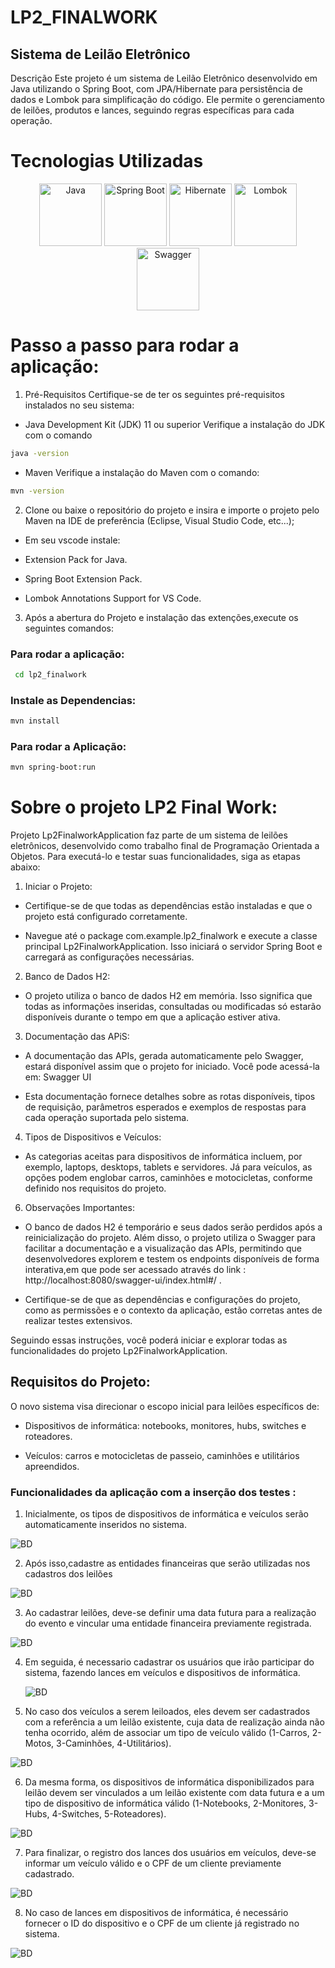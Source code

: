 # LP2_FINALWORK

## Sistema de Leilão Eletrônico

Descrição
Este projeto é um sistema de Leilão Eletrônico desenvolvido em Java utilizando o Spring Boot, com JPA/Hibernate para persistência de dados e Lombok para simplificação do código. Ele permite o gerenciamento de leilões, produtos e lances, seguindo regras específicas para cada operação.

 # Tecnologias Utilizadas

 <p align="center">
  <img src="https://raw.githubusercontent.com/devicons/devicon/master/icons/java/java-original-wordmark.svg" alt="Java" width="100" height="100"/>
  <img src="https://raw.githubusercontent.com/devicons/devicon/master/icons/spring/spring-original-wordmark.svg" alt="Spring Boot" width="100" height="100"/>
  <img src="https://raw.githubusercontent.com/devicons/devicon/master/icons/hibernate/hibernate-plain-wordmark.svg" alt="Hibernate" width="100" height="100"/>
 <img src="https://github.com/orlando12577/LP2_FINALWORK/raw/main/Arquivos/lombok.png" alt="Lombok" width="100" height="100"/>
  <img src="https://raw.githubusercontent.com/swagger-api/swagger-ui/master/dist/favicon-32x32.png" alt="Swagger" width="100" height="100"/>
</p>

 # Passo a passo para rodar a aplicação: 




1. Pré-Requisitos
Certifique-se de ter os seguintes pré-requisitos instalados no seu sistema:

- Java Development Kit (JDK) 11 ou superior
Verifique a instalação do JDK com o comando


```bash
java -version
```


- Maven
Verifique a instalação do Maven com o comando:

```bash
mvn -version
```

2) Clone ou baixe o repositório do projeto e insira e importe o projeto pelo Maven na IDE de preferência (Eclipse, Visual Studio Code, etc...);

- Em seu vscode instale:

- Extension Pack for Java.
- Spring Boot Extension Pack.
- Lombok Annotations Support for VS Code.

3) Após a abertura do Projeto e instalação das extenções,execute os seguintes comandos:

  ### Para rodar a aplicação:
   
```bash
 cd lp2_finalwork
```
   ### Instale as Dependencias:

```bash
mvn install 
```
   ### Para rodar a Aplicação:

```bash
mvn spring-boot:run
```
# Sobre o projeto LP2 Final Work: 

Projeto Lp2FinalworkApplication faz parte de um sistema de leilões eletrônicos, desenvolvido como trabalho final de Programação Orientada a Objetos. Para executá-lo e testar suas funcionalidades, siga as etapas abaixo:

1) Iniciar o Projeto:

- Certifique-se de que todas as dependências estão instaladas e que o projeto está configurado corretamente.
  
- Navegue até o package com.example.lp2_finalwork e execute a classe principal Lp2FinalworkApplication. Isso iniciará o servidor Spring Boot e carregará as configurações necessárias.

2) Banco de Dados H2:

- O projeto utiliza o banco de dados H2 em memória. Isso significa que todas as informações inseridas, consultadas ou modificadas só estarão disponíveis durante o tempo em que a aplicação estiver ativa.

3) Documentação das APiS:

- A documentação das APIs, gerada automaticamente pelo Swagger, estará disponível assim que o projeto for iniciado. Você pode acessá-la em: Swagger UI 

- Esta documentação fornece detalhes sobre as rotas disponíveis, tipos de requisição, parâmetros esperados e exemplos de respostas para cada operação suportada pelo sistema.

4) Tipos de Dispositivos e Veículos:

- As categorias aceitas para dispositivos de informática incluem, por exemplo, laptops, desktops, tablets e servidores. Já para veículos, as opções podem englobar carros, caminhões e motocicletas, conforme definido nos requisitos do projeto.

6) Observações Importantes:

- O banco de dados H2 é temporário e seus dados serão perdidos após a reinicialização do projeto. Além disso, o projeto utiliza o Swagger para facilitar a documentação e a visualização das APIs, permitindo que desenvolvedores explorem e testem os endpoints disponíveis de forma interativa,em que pode ser acessado através do link : http://localhost:8080/swagger-ui/index.html#/ .

- Certifique-se de que as dependências e configurações do projeto, como as permissões e o contexto da aplicação, estão corretas antes de realizar testes extensivos.

Seguindo essas instruções, você poderá iniciar e explorar todas as funcionalidades do projeto Lp2FinalworkApplication. 


## Requisitos do Projeto: 


O novo sistema visa direcionar o escopo inicial para leilões específicos de:

- Dispositivos de informática: notebooks, monitores, hubs, switches e roteadores.

- Veículos: carros e motocicletas de passeio, caminhões e utilitários apreendidos.




### Funcionalidades da aplicação com a inserção dos testes : 

1) Inicialmente, os tipos de dispositivos de informática e veículos serão automaticamente inseridos no sistema.

 <img src="https://github.com/orlando12577/LP2_FINALWORK/raw/main/Arquivos/BD.jpeg" alt="BD" />


 2) Após isso,cadastre as entidades financeiras que serão utilizadas nos cadastros dos leilões

 <img src="https://github.com/orlando12577/LP2_FINALWORK/raw/main/Arquivos/Entidade_financeira.jpeg" alt="BD" />

3) Ao cadastrar leilões, deve-se definir uma data futura para a realização do evento e vincular uma entidade financeira previamente registrada.

 <img src="https://github.com/orlando12577/LP2_FINALWORK/raw/main/Arquivos/Leilao.jpeg" alt="BD" />

4) Em seguida, é necessario cadastrar os usuários que irão participar do sistema, fazendo lances em veículos e dispositivos de informática.

   <img src="https://github.com/orlando12577/LP2_FINALWORK/raw/main/Arquivos/usuario.jpeg" alt="BD" />


5) No caso dos veículos a serem leiloados, eles devem ser cadastrados com a referência a um leilão existente, cuja data de realização ainda não tenha ocorrido, além de associar um tipo de veículo válido (1-Carros, 2-Motos, 3-Caminhões, 4-Utilitários).

 <img src="https://github.com/orlando12577/LP2_FINALWORK/raw/main/Arquivos/Veiculos.jpeg" alt="BD" />

6) Da mesma forma, os dispositivos de informática disponibilizados para leilão devem ser vinculados a um leilão existente com data futura e a um tipo de dispositivo de informática válido (1-Notebooks, 2-Monitores, 3-Hubs, 4-Switches, 5-Roteadores).

 <img src="https://github.com/orlando12577/LP2_FINALWORK/raw/main/Arquivos/dispositivo_informatia.jpeg" alt="BD" />

7) Para finalizar, o registro dos lances dos usuários em veículos, deve-se informar um veículo válido e o CPF de um cliente previamente cadastrado.

<img src="https://github.com/orlando12577/LP2_FINALWORK/raw/main/Arquivos/lei_vei.jpeg" alt="BD" />

8) No caso de lances em dispositivos de informática, é necessário fornecer o ID do dispositivo e o CPF de um cliente já registrado no sistema.

 <img src="https://github.com/orlando12577/LP2_FINALWORK/raw/main/Arquivos/lei_dis.jpeg" alt="BD" />  
